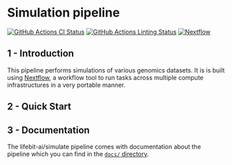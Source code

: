 # Simulation pipeline

[![GitHub Actions CI Status](https://github.com/lifebit-ai/simulate/workflows/nf-core%20CI/badge.svg)](https://github.com/lifebit-ai/simulate/actions)
[![GitHub Actions Linting Status](https://github.com/lifebit-ai/simulate/workflows/nf-core%20linting/badge.svg)](https://github.com/lifebit-ai/simulate/actions)
[![Nextflow](https://img.shields.io/badge/nextflow-%E2%89%A519.10.0-brightgreen.svg)](https://www.nextflow.io/)

## 1 - Introduction

This pipeline performs simulations of various genomics datasets. It is is built using [Nextflow](https://www.nextflow.io), a workflow tool to run tasks across multiple compute infrastructures in a very portable manner.

## 2 - Quick Start



## 3 - Documentation

The lifebit-ai/simulate pipeline comes with documentation about the pipeline which you can find in the [`docs/` directory](docs).


